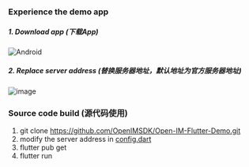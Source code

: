 ### Experience the demo app 

##### 1. Download app (下载App)

![Android](https://www.pgyer.com/app/qrcode/OpenIM)

##### 2. Replace server address (替换服务器地址，默认地址为官方服务器地址)
![image](../images/flutter_run.gif)

### Source code build (源代码使用)

1. git clone https://github.com/OpenIMSDK/Open-IM-Flutter-Demo.git
2. modify the server address in [config.dart](https://github.com/OpenIMSDK/Open-IM-Flutter-Demo/blob/master/lib/src/common/config.dart)
3. flutter pub get
4. flutter run
